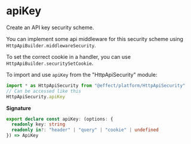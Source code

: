 # apiKey

Create an API key security scheme.

You can implement some api middleware for this security scheme using
`HttpApiBuilder.middlewareSecurity`.

To set the correct cookie in a handler, you can use
`HttpApiBuilder.securitySetCookie`.

To import and use `apiKey` from the "HttpApiSecurity" module:

```ts
import * as HttpApiSecurity from "@effect/platform/HttpApiSecurity"
// Can be accessed like this
HttpApiSecurity.apiKey
```

**Signature**

```ts
export declare const apiKey: (options: {
  readonly key: string
  readonly in?: "header" | "query" | "cookie" | undefined
}) => ApiKey
```
